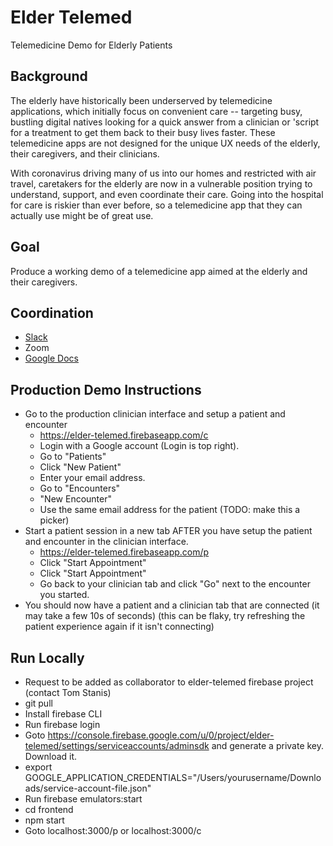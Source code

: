 # Elder Telemed

Telemedicine Demo for Elderly Patients

## Background

The elderly have historically been underserved by telemedicine applications, which initially focus on convenient care -- targeting busy, bustling digital natives looking for a quick answer from a clinician or 'script for a treatment to get them back to their busy lives faster. These telemedicine apps are not designed for the unique UX needs of the elderly, their caregivers, and their clinicians.

With coronavirus driving many of us into our homes and restricted with air travel, caretakers for the elderly are now in a vulnerable position trying to understand, support, and even coordinate their care. Going into the hospital for care is riskier than ever before, so a telemedicine app that they can actually use might be of great use.

## Goal

Produce a working demo of a telemedicine app aimed at the elderly and their caregivers.

## Coordination

- [Slack](https://join.slack.com/t/snickerbockens/shared_invite/zt-cua073nq-RiXmgxqbWuXAFXcED47uWg)
- Zoom
- [Google Docs](https://docs.google.com/document/d/1J8fRQK_VLuflq340FZ_hyTNnvMxWi_nKyj1Xv7EVaos/edit)


## Production Demo Instructions

- Go to the production clinician interface and setup a patient and encounter
  - https://elder-telemed.firebaseapp.com/c
  - Login with a Google account (Login is top right).
  - Go to "Patients"
  - Click "New Patient"
  - Enter your email address.
  - Go to "Encounters"
  - "New Encounter"
  - Use the same email address for the patient (TODO: make this a picker)
- Start a patient session in a new tab AFTER you have setup the patient and encounter in the clinician interface.
  - https://elder-telemed.firebaseapp.com/p
  - Click "Start Appointment"
  - Click "Start Appointment"
  - Go back to your clinician tab and click "Go" next to the encounter you started.
- You should now have a patient and a clinician tab that are connected (it may take a few 10s of seconds) (this can be flaky, try refreshing the patient experience again if it isn't connecting)
## Run Locally

- Request to be added as collaborator to elder-telemed firebase project (contact Tom Stanis)
- git pull
- Install firebase CLI
- Run firebase login
- Goto https://console.firebase.google.com/u/0/project/elder-telemed/settings/serviceaccounts/adminsdk and generate a private key.  Download it.
- export GOOGLE_APPLICATION_CREDENTIALS="/Users/yourusername/Downloads/service-account-file.json"
- Run firebase emulators:start
- cd frontend
- npm start
- Goto localhost:3000/p or localhost:3000/c

